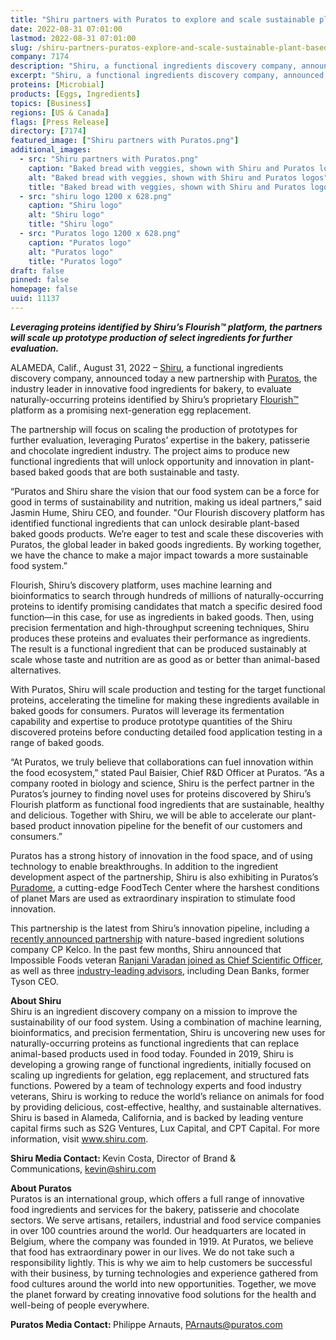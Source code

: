 ```yaml
---
title: "Shiru partners with Puratos to explore and scale sustainable plant-based protein ingredients for baked goods"
date: 2022-08-31 07:01:00
lastmod: 2022-08-31 07:01:00
slug: /shiru-partners-puratos-explore-and-scale-sustainable-plant-based-protein-ingredients-baked
company: 7174
description: "Shiru, a functional ingredients discovery company, announced today a new partnership with Puratos, the industry leader in innovative food ingredients for bakery, to evaluate naturally-occurring proteins identified by Shiru’s proprietary Flourish™ platform as a promising next-generation egg replacement."
excerpt: "Shiru, a functional ingredients discovery company, announced today a new partnership with Puratos, the industry leader in innovative food ingredients for bakery, to evaluate naturally-occurring proteins identified by Shiru’s proprietary Flourish™ platform as a promising next-generation egg replacement."
proteins: [Microbial]
products: [Eggs, Ingredients]
topics: [Business]
regions: [US & Canada]
flags: [Press Release]
directory: [7174]
featured_image: ["Shiru partners with Puratos.png"]
additional_images:
  - src: "Shiru partners with Puratos.png"
    caption: "Baked bread with veggies, shown with Shiru and Puratos logos"
    alt: "Baked bread with veggies, shown with Shiru and Puratos logos"
    title: "Baked bread with veggies, shown with Shiru and Puratos logos"
  - src: "shiru logo 1200 x 628.png"
    caption: "Shiru logo"
    alt: "Shiru logo"
    title: "Shiru logo"
  - src: "Puratos logo 1200 x 628.png"
    caption: "Puratos logo"
    alt: "Puratos logo"
    title: "Puratos logo"
draft: false
pinned: false
homepage: false
uuid: 11137
---
```

<p><strong><em>Leveraging proteins identified by Shiru’s Flourish™ platform, the partners will scale up prototype production of select ingredients for further evaluation.</em></strong></p>
<p>ALAMEDA, Calif., August 31, 2022 – <a href="https://www.shiru.com/">Shiru</a>, a functional ingredients discovery company, announced today a new partnership with <a href="https://www.puratos.com/">Puratos</a>, the industry leader in innovative food ingredients for bakery, to evaluate naturally-occurring proteins identified by Shiru’s proprietary <a href="https://shiru.com/approach">Flourish™</a> platform as a promising next-generation egg replacement.</p>
<p>The partnership will focus on scaling the production of prototypes for further evaluation, leveraging Puratos’ expertise in the bakery, patisserie and chocolate ingredient industry. The project aims to produce new functional ingredients that will unlock opportunity and innovation in plant-based baked goods that are both sustainable and tasty. </p>
<p>“Puratos and Shiru share the vision that our food system can be a force for good in terms of sustainability and nutrition, making us ideal partners,” said Jasmin Hume, Shiru CEO, and founder. "Our Flourish discovery platform has identified functional ingredients that can unlock desirable plant-based baked goods products. We’re eager to test and scale these discoveries with Puratos, the global leader in baked goods ingredients. By working together, we have the chance to make a major impact towards a more sustainable food system.”</p>
<p>Flourish, Shiru’s discovery platform, uses machine learning and bioinformatics to search through hundreds of millions of naturally-occurring proteins to identify promising candidates that match a specific desired food function—in this case, for use as ingredients in baked goods. Then, using precision fermentation and high-throughput screening techniques, Shiru produces these proteins and evaluates their performance as ingredients. The result is a functional ingredient that can be produced sustainably at scale whose taste and nutrition are as good as or better than animal-based alternatives.</p>
<p>With Puratos, Shiru will scale production and testing for the target functional proteins, accelerating the timeline for making these ingredients available in baked goods for consumers. Puratos will leverage its fermentation capability and expertise to produce prototype quantities of the Shiru discovered proteins before conducting detailed food application testing in a range of baked goods. </p>
<p>“At Puratos, we truly believe that collaborations can fuel innovation within the food ecosystem,” stated Paul Baisier, Chief R&D Officer at Puratos. “As a company rooted in biology and science, Shiru is the perfect partner in the Puratos’s journey to finding novel uses for proteins discovered by Shiru’s Flourish platform as functional food ingredients that are sustainable, healthy and delicious. Together with Shiru, we will be able to accelerate our plant-based product innovation pipeline for the benefit of our customers and consumers.”</p>
<p>Puratos has a strong history of innovation in the food space, and of using technology to enable breakthroughs. In addition to the ingredient development aspect of the partnership, Shiru is also exhibiting in Puratos’s <a href="https://www.puratos.com/commitments/next-generation/mission-to-mars-programme">Puradome</a>, a cutting-edge FoodTech Center where the harshest conditions of planet Mars are used as extraordinary inspiration to stimulate food innovation. </p>
<p>This partnership is the latest from Shiru’s innovation pipeline, including a <a href="https://www.cpkelco.com/cp-kelco-and-shiru-announce-partnership-to-create-next-generation-alternative-proteins/">recently announced partnership</a> with nature-based ingredient solutions company CP Kelco. In the past few months, Shiru announced that Impossible Foods veteran <a href="https://shiru.com/post/in-conversation-with-dr-ranjani-varadan-shirus-new-chief-scientific-officer/">Ranjani Varadan joined as Chief Scientific Officer</a>, as well as three <a href="https://shiru.com/post/shiru-appoints-industry-veterans-dean-banks-aaron-kimball-and-blaine-templeman-to-advisory-board/">industry-leading advisors</a>, including Dean Banks, former Tyson CEO. </p>
<p><strong>About Shiru</strong><br />
Shiru is an ingredient discovery company on a mission to improve the sustainability of our food system. Using a combination of machine learning, bioinformatics, and precision fermentation, Shiru is uncovering new uses for naturally-occurring proteins as functional ingredients that can replace animal-based products used in food today. Founded in 2019, Shiru is developing a growing range of functional ingredients, initially focused on scaling up ingredients for gelation, egg replacement, and structured fats functions. Powered by a team of technology experts and food industry veterans, Shiru is working to reduce the world’s reliance on animals for food by providing delicious, cost-effective, healthy, and sustainable alternatives. Shiru is based in Alameda, California, and is backed by leading venture capital firms such as S2G Ventures, Lux Capital, and CPT Capital. For more information, visit <a href="http://www.shiru.com">www.shiru.com</a>. </p>
<p><strong>Shiru Media Contact: </strong>Kevin Costa, Director of Brand & Communications, <a href="mailto:kevin@shiru.com">kevin@shiru.com</a></p>
<p><strong>About Puratos </strong><br />
Puratos is an international group, which offers a full range of innovative food ingredients and services for the bakery, patisserie and chocolate sectors. We serve artisans, retailers, industrial and food service companies in over 100 countries around the world. Our headquarters are located in Belgium, where the company was founded in 1919. At Puratos, we believe that food has extraordinary power in our lives. We do not take such a responsibility lightly. This is why we aim to help customers be successful with their business, by turning technologies and experience gathered from food cultures around the world into new opportunities. Together, we move the planet forward by creating innovative food solutions for the health and well-being of people everywhere.</p>
<p><strong>Puratos Media Contact: </strong>Philippe Arnauts, <a href="mailto:PArnauts@puratos.com">PArnauts@puratos.com</a></p>
